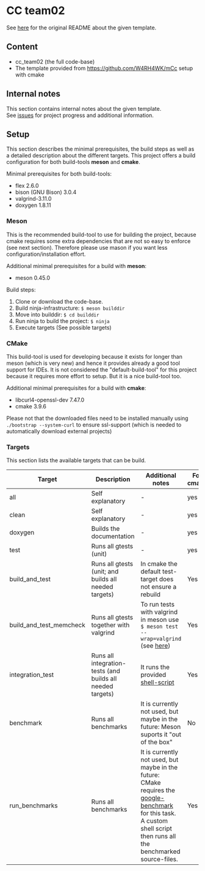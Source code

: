 # CC team02

See [here](README_original.md) for the original README about the given template.

## Content

- cc_team02 (the full code-base)
- The template provided from https://github.com/W4RH4WK/mCc setup with cmake

## Internal notes

This section contains internal notes about the given template.   
See [issues](https://github.com/YusufIpek/CompilerConstruction/issues) for project progress and additional information.

## Setup

This section describes the minimal prerequisites, the build steps as well as a detailed description about the different targets. This project offers a build configuration for both build-tools **meson** and **cmake**.

Minimal prerequisites for both build-tools:  

- flex 2.6.0  
- bison (GNU Bison) 3.0.4 
- valgrind-3.11.0  
- doxygen 1.8.11

### Meson
  
This is the recommended build-tool to use for building the project, because cmake requires some extra dependencies that are not so easy to enforce (see next section). Therefore please use mason if you want less configuration/installation effort.


Additional minimal prerequisites for a build with **meson**:   

- meson 0.45.0  


Build steps:

1. Clone or download the code-base.
2. Build ninja-infrastructure: ```$ meson builddir```
3. Move into builddir: ```$ cd builddir```
4. Run ninja to build the project: ```$ ninja```
5. Execute targets (See possible targets)

### CMake

This build-tool is used for developing because it exists for longer than meson (which is very new) and hence it provides already a good tool support for IDEs. It is not considered the "default-build-tool" for this project because it requires more effort to setup. But it is a nice build-tool too.

Additional minimal prerequisites for a build with **cmake**:

- libcurl4-openssl-dev 7.47.0
- cmake 3.9.6

Please not that the downloaded files need to be installed manually using ```./bootstrap --system-curl``` to ensure ssl-support (which is needed to automatically download external projects)

### Targets

This section lists the available targets that can be build.

| Target        | Description	| Additional notes  | For cmake | For meson|   
| ------------- |-------------	|------------------	|---------------|-------|   
| all			| Self explanatory | -	| yes | yes |   
| clean			| Self explanatory      |   -			|  yes 	|   yes |   
| doxygen		| Builds the documentation      |    - 			|  yes 	|    yes |   
| test			| Runs all gtests (unit)	| - | yes |  yes |   
| build_and_test| Runs all gtests (unit; and builds all needed targets) | In cmake the default test-target does not ensure a rebuild |  Yes  | No |  
| build_and_test_memcheck | Runs all gtests together with valgrind | To run tests with valgrind in meson use ```$ meson test --wrap=valgrind``` (see [here](https://github.com/mesonbuild/meson/blob/master/docs/markdown/Unit-tests.md)) |  Yes  | No |  
| integration_test | Runs all integration-tests (and builds all needed targets) | It runs the provided [shell-script](https://github.com/W4RH4WK/mCc/blob/master/test/integration) | Yes  | Yes |  
| benchmark		| Runs all benchmarks	| It is currently not used, but maybe in the future: Meson suports it "out of the box" | No | Yes |  
| run_benchmarks | Runs all benchmarks | It is currently not used, but maybe in the future: CMake requires the [google-benchmark](https://github.com/google/benchmark) for this task. A custom shell script then runs all the benchmarked source-files. | Yes  | No |  
